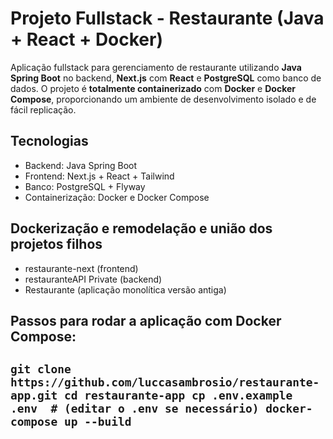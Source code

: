 # Projeto Fullstack - Restaurante (Java + React + Docker)

Aplicação fullstack para gerenciamento de restaurante utilizando **Java Spring Boot** no backend, **Next.js** com **React** e **PostgreSQL** como banco de dados. O projeto é **totalmente containerizado** com **Docker** e **Docker Compose**, proporcionando um ambiente de desenvolvimento isolado e de fácil replicação.

## Tecnologias
- Backend: Java Spring Boot
- Frontend: Next.js + React + Tailwind
- Banco: PostgreSQL + Flyway
- Containerização: Docker e Docker Compose

## Dockerização e remodelação e união dos projetos filhos
- restaurante-next (frontend)
- restauranteAPI Private (backend)
- Restaurante (aplicação monolítica versão antiga)

## Passos para rodar a aplicação com Docker Compose:

``
git clone https://github.com/luccasambrosio/restaurante-app.git
cd restaurante-app
cp .env.example .env  # (editar o .env se necessário)
docker-compose up --build
``
---

